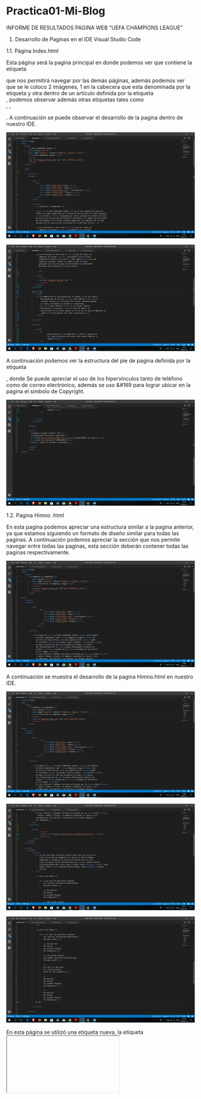 # Practica01-Mi-Blog

INFORME DE RESULTADOS PAGINA WEB “UEFA CHAMPIONS LEAGUE”
1.	Desarrollo de Paginas en el IDE Visual Studio Code

1.1.	Página Index.html

Esta página será la pagina principal en donde podemos ver que contiene la etiqueta<nav> que nos permitirá navegar por las demás páginas, además podemos ver que se le coloco 2 imágenes, 1 en la cabecera que esta denominada por la etiqueta <head> y otra dentro de un artículo definida por la etiqueta <article> , podemos observar además otras etiquetas tales como <aside>, <body>, <p>. A continuación se puede observar el desarrollo de la pagina dentro de nuestro IDE.

![capturas]( https://github.com/joel069/Practica01-Mi-Blog/blob/master/imagenes/1.png)

![capturas]( https://github.com/joel069/Practica01-Mi-Blog/blob/master/imagenes/2.png)



 

A continuación podemos ver la estructura del pie de pagina definida por la etiqueta <footer>, donde 
Se puede apreciar el uso de los hipervínculos tanto de teléfono como de correo electrónico, además 
se uso &#169 para lograr ubicar en la página el símbolo de Copyright.


 ![capturas]( https://github.com/joel069/Practica01-Mi-Blog/blob/master/imagenes/3.png)

1.2.	Pagina Himno .html

En esta pagina podemos apreciar una estructura similar a la pagina anterior, ya que estamos siguiendo un formato de diseño similar para todas las paginas. A continuación podemos apreciar la sección que nos permite navegar entre todas las paginas, esta sección deberán contener todas las paginas respectivamente.


![capturas]( https://github.com/joel069/Practica01-Mi-Blog/blob/master/imagenes/4.png)

    

A continuación se muestra el desarrollo de la pagina Himno.html en nuestro IDE.

![capturas]( https://github.com/joel069/Practica01-Mi-Blog/blob/master/imagenes/5.png)



![capturas]( https://github.com/joel069/Practica01-Mi-Blog/blob/master/imagenes/6.png)


![capturas]( https://github.com/joel069/Practica01-Mi-Blog/blob/master/imagenes/7.png)

En esta página se utilizó una etiqueta nueva, la etiqueta <iframe> la cual nos permite insertar 
O compartir videos de varias plataformas de videos. En este caso la utilizamos para compartir un video de la plataforma YouTube. La etiqueta <center> se utilizó nada mas para ubicar nuestro video en el centro de la página, al igual que se la utilizo para poder centrar las imágenes.
	
	
![capturas]( https://github.com/joel069/Practica01-Mi-Blog/blob/master/imagenes/8.png)


 


A demás se utilizo la etiqueta <em> la que nos permite poner en cursiva cualquier texto, tal como lo podemos observar a continuación.

![capturas]( https://github.com/joel069/Practica01-Mi-Blog/blob/master/imagenes/9.png)
 


A continuación podemos ver la estructura del pie de página definida por la etiqueta <footer>, donde 
Se puede apreciar el uso de los hipervínculos tanto de teléfono como de correo electrónico, además 
se usó &#169 para lograr ubicar en la página el símbolo de Copyright además este pie de página va 
entre la etiqueta <footer>.

![capturas]( https://github.com/joel069/Practica01-Mi-Blog/blob/master/imagenes/10.png)
 

1.3.	 Pagina fase Nockout.html

A continuación veremos el desarrollo de la página siguiendo la estructura que más adelante se mostrara.
Se utilizo el formato similar a las paginas anteriores únicamente en esta página no se añadió la etiqueta <iframe> la cual nos permitía visualizar videos ya que en esta página no era necesaria.
	
![capturas]( https://github.com/joel069/Practica01-Mi-Blog/blob/master/imagenes/11.png)


![capturas]( https://github.com/joel069/Practica01-Mi-Blog/blob/master/imagenes/12.png)


![capturas]( https://github.com/joel069/Practica01-Mi-Blog/blob/master/imagenes/13.png)

                    



A continuación podemos ver la estructura del pie de página definida por la etiqueta <footer>, donde 
Se puede apreciar el uso de los hipervínculos tanto de teléfono como de correo electrónico, además 
se usó &#169 para lograr ubicar en la página el símbolo de Copyright además este pie de página va 
entre la etiqueta <footer>.

![capturas]( https://github.com/joel069/Practica01-Mi-Blog/blob/master/imagenes/14.png)
 


1.4.	Página Trofeo.html

 A continuación se detalla el proceso de realización de la página Trofeo.html, mostraremos también el uso de la                                                                                                                  listas ordenadas tal y como se pedía en uno de los puntos de este informe. Se volvió a aplicar la etiqueta <iframe> para insertar un nuevo video.
	
![capturas]( https://github.com/joel069/Practica01-Mi-Blog/blob/master/imagenes/15.png)


 
 En la imagen  vemos el uso de las listas desordenadas dentro de la etiqueta que permite navegar entre páginas.
 
 ![capturas]( https://github.com/joel069/Practica01-Mi-Blog/blob/master/imagenes/16.png)
               

La etiqueta <ul> define una lista desordenada, esta etiqueta será usada junto a la etiqueta <li> para así poder  complementar y crear las listas.
	
![capturas]( https://github.com/joel069/Practica01-Mi-Blog/blob/master/imagenes/17.png)

A continuación podemos ver la estructura del pie de página definida por la etiqueta <footer>, donde 
Se puede apreciar el uso de los hipervínculos tanto de teléfono como de correo electrónico, además 
se usó &#169 para lograr ubicar en la página el símbolo de Copyright además este pie de página va 
entre la etiqueta <footer>.
	
![capturas]( https://github.com/joel069/Practica01-Mi-Blog/blob/master/imagenes/18.png)


1.5.	Página Premios.html

A continuación se detalla el desarrollo de la pagina Premios.html en donde se pude ver el formato
correcto para su realización.

![capturas]( https://github.com/joel069/Practica01-Mi-Blog/blob/master/imagenes/19.png)


A continuación se detalla el código para la creación de una tabla con el siguiente formato.

 ![capturas]( https://github.com/joel069/Practica01-Mi-Blog/blob/master/imagenes/20.png)                               

Y aquí podemos ver el código :




A continuación podemos ver la estructura del pie de página definida por la etiqueta <footer>, donde 
Se puede apreciar el uso de los hipervínculos tanto de teléfono como de correo electrónico, además 
se usó &#169 para lograr ubicar en la página el símbolo de Copyright además este pie de página va 
entre la etiqueta <footer>.



A continuación se muestra la estructura con la que se desarrolló cada una de las páginas.

![capturas]( https://github.com/joel069/Practica01-Mi-Blog/blob/master/imagenes/21.png)


A continuación se detalla las principales etiquetas con las que se trabajó en este proyecto, nombraremos algunas de
las más importantes.


-	<html>  : engloba todo el documento.
-	<head> : Delimita el encabezado de Documento.
-	<body> : Delimita el cuerpo del Documento.
-	<nav>   : Etiqueta que nos permite navegar entre páginas.
-	<aside> :  Representa una parte de un documento cuyo contenido solo está relacionado indirectamente   con el contenido principal.
-	<footer> : Pie de pagina
-	<iframe> : Marco incrustado en el documento.
-	<img> : Insertar una imagen.


2.	Comprobación de páginas con la Herramienta W3C.


2.1.	Página Index.html.

Como se puede apreciar en la imagen la pagina cuenta  con 2 errores ya que nos pide el uso de css y en este momento  no los estamos aplicando. Para poder verificar la pagina lo hicimos en la opción subir archivo, posteriormente señalamos la pagina respectiva y le damos clic en Comprobar.

![capturas]( https://github.com/joel069/Practica01-Mi-Blog/blob/master/imagenes/22.png)        
2.2.	Página Himno.hml.

Aquí podemos ver la siguiente página Himno.html en la que nos encontramos únicamente con los mismos errores que en la página anterior ya que no estamos usando css para poder centrar nuestras imágenes en la página.

![capturas]( https://github.com/joel069/Practica01-Mi-Blog/blob/master/imagenes/23.png)

2.3.	Pagina Fase Nockout.html
Aquí podemos apreciar los resultados de la pagina nombrada anteriormente , como podemos ver los errores
son de igual forma que las anteriores paginas por no hacer uso de css.

![capturas]( https://github.com/joel069/Practica01-Mi-Blog/blob/master/imagenes/25.png)

2.4.	Página  Premios.html

Aquí podemos aprecia la verificación de la página Premios.html en la herramienta W3C.
 
![capturas]( https://github.com/joel069/Practica01-Mi-Blog/blob/master/imagenes/26.png)
	
2.5.	Página Trofeo.html

Comprobación página Trofeo.html en el programa W3C, de igual manera solo contiene errores por el uso de css que no está implementado.

 
![capturas]( https://github.com/joel069/Practica01-Mi-Blog/blob/master/imagenes/27.png)

-	URL “Practica01 – Mi Blog”: Usuario joel069              https://github.com/joel069/Practica01-Mi-Blog
-	URL Tutorial :                             Usuario joel069                https://github.com/joel069/Tutorial

RESULTADO(S) OBTENIDO(S): 
• 	Tener el conocimiento suficiente para que el estudiante pueda entender y organizar de una mejor manera los sitios de web y de negocios en Internet 

CONCLUSIONES:  
•	Los estudiantes podrán organizar sitios web basados en el lenguaje de etiquetado HTML.
•	Realizar la creación de una página web usando la herramienta Visual Studio para reforzar lo aprendido en clase.
•	Comprender el uso de etiquetas y estructuras antes de empezar el uso de CSS.
•	Estructurar un página web y comprender paso a paso su estructura.
RECOMENDACIONES:  
	• 	Probar la solución de la práctica en al menos tres navegadores web; Google Chrome, Firefox y Safari.




 

 
 
Docente:  Ing. Gabriel León Paredes, PhD.                Estudiante:  Vasquez Fajardo Franklin Joel


Firma:                         

 ![capturas]( https://github.com/joel069/Practica01-Mi-Blog/blob/master/imagenes/28.png)

Firma:

![capturas]( https://github.com/joel069/Practica01-Mi-Blog/blob/master/imagenes/29.png)
 



#Informe Practica 2-CSS 

1.	Desarrollo e Implementación de Paginas con CSS.
                    
1.1.	 Desarrollo página de 2 columnas.
 

!  [capturas](https://github.com/joel069/-Practica02-Mi-Sitio-Web-CSS-/blob/master/imagenes/30.png)



! [capturas] (https://github.com/joel069/-Practica02-Mi-Sitio-Web-CSS-/blob/master/imagenes/31.png)


              

1.2.	Desarrollo de pagina 3 columnas

                                                         
! [capturas] (https://github.com/joel069/-Practica02-Mi-Sitio-Web-CSS-/blob/master/imagenes/32.png)



! [capturas] (https://github.com/joel069/-Practica02-Mi-Sitio-Web-CSS-/blob/master/imagenes/33.png)







! [capturas] (https://github.com/joel069/-Practica02-Mi-Sitio-Web-CSS-/blob/master/imagenes/34.png)





 

1.3.	Desarrollo páginas en general.

                                   

! [capturas] (https://github.com/joel069/-Practica02-Mi-Sitio-Web-CSS-/blob/master/imagenes/35.png)




! [capturas] (https://github.com/joel069/-Practica02-Mi-Sitio-Web-CSS-/blob/master/imagenes/36.png)




! [capturas] (https://github.com/joel069/-Practica02-Mi-Sitio-Web-CSS-/blob/master/imagenes/37.png)




! [capturas] (https://github.com/joel069/-Practica02-Mi-Sitio-Web-CSS-/blob/master/imagenes/38)



! [capturas] (https://github.com/joel069/-Practica02-Mi-Sitio-Web-CSS-/blob/master/imagenes/39.png)




! [capturas] (https://github.com/joel069/-Practica02-Mi-Sitio-Web-CSS-/blob/master/imagenes/40.png)



! [capturas] (https://github.com/joel069/-Practica02-Mi-Sitio-Web-CSS-/blob/master/imagenes/41.png)




! [capturas] (https://github.com/joel069/-Practica02-Mi-Sitio-Web-CSS-/blob/master/imagenes/42.png)




! [capturas] (https://github.com/joel069/-Practica02-Mi-Sitio-Web-CSS-/blob/master/imagenes/43.png)




! [capturas] (https://github.com/joel069/-Practica02-Mi-Sitio-Web-CSS-/blob/master/imagenes/44.png)


 



Los resultados de la implementación de estas reglas css es la siguiente para las paginas restantes.

•	Página Himno.html

! [capturas] (https://github.com/joel069/-Practica02-Mi-Sitio-Web-CSS-/blob/master/imagenes/45.png)



•	Pagina fase de Grupos

             
! [capturas] (https://github.com/joel069/-Practica02-Mi-Sitio-Web-CSS-/blob/master/imagenes/46.png)
              

! [capturas] (https://github.com/joel069/-Practica02-Mi-Sitio-Web-CSS-/blob/master/imagenes/47.png)

•	Página Premios

! [capturas] (https://github.com/joel069/-Practica02-Mi-Sitio-Web-CSS-/blob/master/imagenes/48.png)

2.	Validacion de Paginas.  

2.1.	Pagina Himno.html
 

! [capturas] (https://github.com/joel069/-Practica02-Mi-Sitio-Web-CSS-/blob/master/imagenes/49.png)




! [capturas] (https://github.com/joel069/-Practica02-Mi-Sitio-Web-CSS-/blob/master/imagenes/50.png)





2.2.	Pagina Fase Nockout.

! [capturas] (https://github.com/joel069/-Practica02-Mi-Sitio-Web-CSS-/blob/master/imagenes/51.png)



! [capturas] (https://github.com/joel069/-Practica02-Mi-Sitio-Web-CSS-/blob/master/imagenes/52.png)

2.3.	Página Premios.html


! [capturas] (https://github.com/joel069/-Practica02-Mi-Sitio-Web-CSS-/blob/master/imagenes/53.png)



! [capturas] (https://github.com/joel069/-Practica02-Mi-Sitio-Web-CSS-/blob/master/imagenes/54.png)



2.4.	Página Trofeo.html


! [capturas] (https://github.com/joel069/-Practica02-Mi-Sitio-Web-CSS-/blob/master/imagenes/55.png)

! [imagees] (https://github.com/joel069/-Practica02-Mi-Sitio-Web-CSS-/blob/master/imagenes/30.png)
